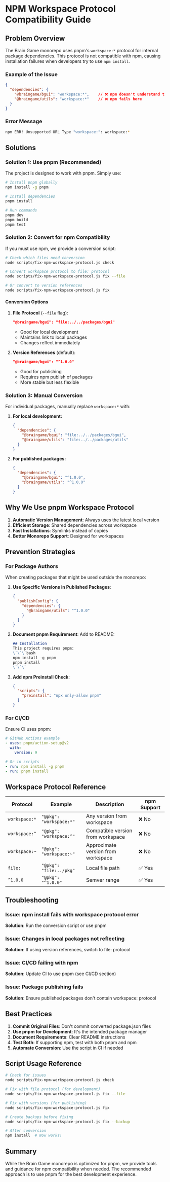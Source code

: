 # NPM Workspace Protocol Compatibility Guide

## Problem Overview

The Brain Game monorepo uses pnpm's `workspace:*` protocol for internal package dependencies. This protocol is not compatible with npm, causing installation failures when developers try to use `npm install`.

### Example of the Issue

```json
{
  "dependencies": {
    "@braingame/bgui": "workspace:*",    // ❌ npm doesn't understand this
    "@braingame/utils": "workspace:*"    // ❌ npm fails here
  }
}
```

### Error Message
```bash
npm ERR! Unsupported URL Type "workspace:": workspace:*
```

## Solutions

### Solution 1: Use pnpm (Recommended)

The project is designed to work with pnpm. Simply use:

```bash
# Install pnpm globally
npm install -g pnpm

# Install dependencies
pnpm install

# Run commands
pnpm dev
pnpm build
pnpm test
```

### Solution 2: Convert for npm Compatibility

If you must use npm, we provide a conversion script:

```bash
# Check which files need conversion
node scripts/fix-npm-workspace-protocol.js check

# Convert workspace protocol to file: protocol
node scripts/fix-npm-workspace-protocol.js fix --file

# Or convert to version references
node scripts/fix-npm-workspace-protocol.js fix
```

#### Conversion Options

1. **File Protocol** (`--file` flag):
   ```json
   "@braingame/bgui": "file:../../packages/bgui"
   ```
   - Good for local development
   - Maintains link to local packages
   - Changes reflect immediately

2. **Version References** (default):
   ```json
   "@braingame/bgui": "^1.0.0"
   ```
   - Good for publishing
   - Requires npm publish of packages
   - More stable but less flexible

### Solution 3: Manual Conversion

For individual packages, manually replace `workspace:*` with:

1. **For local development:**
   ```json
   {
     "dependencies": {
       "@braingame/bgui": "file:../../packages/bgui",
       "@braingame/utils": "file:../../packages/utils"
     }
   }
   ```

2. **For published packages:**
   ```json
   {
     "dependencies": {
       "@braingame/bgui": "^1.0.0",
       "@braingame/utils": "^1.0.0"
     }
   }
   ```

## Why We Use pnpm Workspace Protocol

1. **Automatic Version Management**: Always uses the latest local version
2. **Efficient Storage**: Shared dependencies across workspace
3. **Fast Installations**: Symlinks instead of copies
4. **Better Monorepo Support**: Designed for workspaces

## Prevention Strategies

### For Package Authors

When creating packages that might be used outside the monorepo:

1. **Use Specific Versions in Published Packages**:
   ```json
   {
     "publishConfig": {
       "dependencies": {
         "@braingame/utils": "^1.0.0"
       }
     }
   }
   ```

2. **Document pnpm Requirement**:
   Add to README:
   ```markdown
   ## Installation
   This project requires pnpm:
   \`\`\`bash
   npm install -g pnpm
   pnpm install
   \`\`\`
   ```

3. **Add npm Preinstall Check**:
   ```json
   {
     "scripts": {
       "preinstall": "npx only-allow pnpm"
     }
   }
   ```

### For CI/CD

Ensure CI uses pnpm:

```yaml
# GitHub Actions example
- uses: pnpm/action-setup@v2
  with:
    version: 9

# Or in scripts
- run: npm install -g pnpm
- run: pnpm install
```

## Workspace Protocol Reference

| Protocol | Example | Description | npm Support |
|----------|---------|-------------|-------------|
| `workspace:*` | `"@pkg": "workspace:*"` | Any version from workspace | ❌ No |
| `workspace:^` | `"@pkg": "workspace:^"` | Compatible version from workspace | ❌ No |
| `workspace:~` | `"@pkg": "workspace:~"` | Approximate version from workspace | ❌ No |
| `file:` | `"@pkg": "file:../pkg"` | Local file path | ✅ Yes |
| `^1.0.0` | `"@pkg": "^1.0.0"` | Semver range | ✅ Yes |

## Troubleshooting

### Issue: npm install fails with workspace protocol error
**Solution**: Run the conversion script or use pnpm

### Issue: Changes in local packages not reflecting
**Solution**: If using version references, switch to file: protocol

### Issue: CI/CD failing with npm
**Solution**: Update CI to use pnpm (see CI/CD section)

### Issue: Package publishing fails
**Solution**: Ensure published packages don't contain workspace: protocol

## Best Practices

1. **Commit Original Files**: Don't commit converted package.json files
2. **Use pnpm for Development**: It's the intended package manager
3. **Document Requirements**: Clear README instructions
4. **Test Both**: If supporting npm, test with both pnpm and npm
5. **Automate Conversion**: Use the script in CI if needed

## Script Usage Reference

```bash
# Check for issues
node scripts/fix-npm-workspace-protocol.js check

# Fix with file protocol (for development)
node scripts/fix-npm-workspace-protocol.js fix --file

# Fix with versions (for publishing)
node scripts/fix-npm-workspace-protocol.js fix

# Create backups before fixing
node scripts/fix-npm-workspace-protocol.js fix --backup

# After conversion
npm install  # Now works!
```

## Summary

While the Brain Game monorepo is optimized for pnpm, we provide tools and guidance for npm compatibility when needed. The recommended approach is to use pnpm for the best development experience.